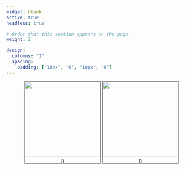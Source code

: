 ```yaml
---
widget: blank
active: true
headless: true

# Order that this section appears on the page.
weight: 2

design:
  columns: "1"
  spacing:
    padding: ["10px", "0", "10px", "0"]
---
```


<style type="text/css">
			.img-wrap, h1{
				text-align: center;
		  }
			.img-wrap a img{
 					display:block;
			}
			.img-wrap > a{
 					display:inline-block;
 					vertical-align: middle;
 					border: 1px solid #555
			}
</style>
<div class="img-wrap">
		<a href="#"><img src="http://informatique.umons.ac.be/staff/Tamines.Clement/resources/UMONS-EN-rvb.png" height="200px">n</a>
		<a href="#"><img src="http://informatique.umons.ac.be/staff/Tamines.Clement/resources/fs_logo_en.svg" height="200px">n</a>
</div>
<style type="text/css">
.image-wrapper2:first-of-type,.image-wrapper2:nth-child(1) {
    float: left;
}
.image-wrapper2:last-of-type,.image-wrapper2:nth-child(2) {
    float: right;
}
.image-wrapper2 {
    max-width: 20%;
}
.scale-image2 {
    width: 100%;
    height: auto;
}

<div class="image-wrapper2">
    <a href=""><img src="https://web.umons.ac.be/app/themes/umons/assets/img/layout/logo-prelude.svg" align="left" class="scale-image2"></a>
  </div>
  <div class="image-wrapper2">
    <a href=""><img src="http://informatique.umons.ac.be/staff/Tamines.Clement/resources/fs_logo_en.svg" align="right" class="scale-image2"></a>
</div>
